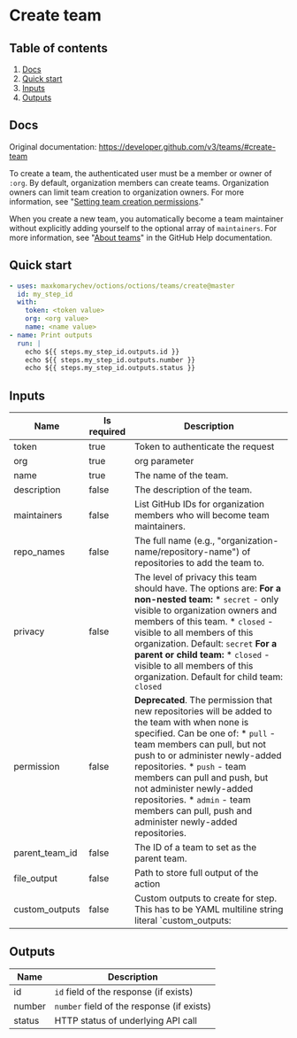 # Create team

## Table of contents

1. [Docs](#docs)
1. [Quick start](#quick-start)
1. [Inputs](#inputs)
1. [Outputs](#outputs)

<a name="quick-start" ></a>
## Docs

Original documentation: https://developer.github.com/v3/teams/#create-team

To create a team, the authenticated user must be a member or owner of `:org`. By default, organization members can create teams. Organization owners can limit team creation to organization owners. For more information, see "[Setting team creation permissions](https://help.github.com/en/articles/setting-team-creation-permissions-in-your-organization)."

When you create a new team, you automatically become a team maintainer without explicitly adding yourself to the optional array of `maintainers`. For more information, see "[About teams](https://help.github.com/en/github/setting-up-and-managing-organizations-and-teams/about-teams)" in the GitHub Help documentation.


<a name="quick start" ></a>
## Quick start

```yaml
- uses: maxkomarychev/octions/octions/teams/create@master
  id: my_step_id
  with:
    token: <token value>
    org: <org value>
    name: <name value>
- name: Print outputs
  run: |
    echo ${{ steps.my_step_id.outputs.id }}
    echo ${{ steps.my_step_id.outputs.number }}
    echo ${{ steps.my_step_id.outputs.status }}
```


<a name="inputs" ></a>
## Inputs

| Name | Is required | Description |
|---|---|---|
|token|true|Token to authenticate the request
|org|true|org parameter
|name|true|The name of the team.
|description|false|The description of the team.
|maintainers|false|List GitHub IDs for organization members who will become team maintainers.
|repo_names|false|The full name (e.g., "organization-name/repository-name") of repositories to add the team to.
|privacy|false|The level of privacy this team should have. The options are:   **For a non-nested team:**   \* `secret` - only visible to organization owners and members of this team.   \* `closed` - visible to all members of this organization.   Default: `secret`   **For a parent or child team:**   \* `closed` - visible to all members of this organization.   Default for child team: `closed`
|permission|false|**Deprecated**. The permission that new repositories will be added to the team with when none is specified. Can be one of:   \* `pull` - team members can pull, but not push to or administer newly-added repositories.   \* `push` - team members can pull and push, but not administer newly-added repositories.   \* `admin` - team members can pull, push and administer newly-added repositories.
|parent_team_id|false|The ID of a team to set as the parent team.
|file_output|false|Path to store full output of the action
|custom_outputs|false|Custom outputs to create for step. This has to be YAML multiline string literal  `custom_outputs: |<newline> output_name:path.in.result`

<a name="outputs" ></a>
## Outputs

| Name | Description |
|---|---|
|id|`id` field of the response (if exists)|
|number|`number` field of the response (if exists)|
|status|HTTP status of underlying API call|


